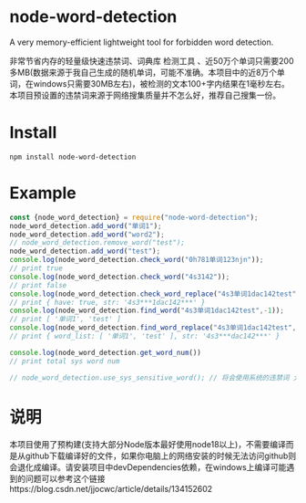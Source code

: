 # node-word-detection
A very memory-efficient lightweight tool for forbidden word detection.

非常节省内存的轻量级快速违禁词、词典库 检测工具 、近50万个单词只需要200多MB(数据来源于我自己生成的随机单词，可能不准确。本项目中的近8万个单词，在windows只需要30MB左右)，被检测的文本100+字内结果在1毫秒左右。本项目预设置的违禁词来源于网络搜集质量并不怎么好，推荐自己搜集一份。
# Install
`npm install node-word-detection`
# Example
```js
const {node_word_detection} = require("node-word-detection");
node_word_detection.add_word("单词1");
node_word_detection.add_word("word2");
// node_word_detection.remove_word("test"); 
node_word_detection.add_word("test");
console.log(node_word_detection.check_word("0h781单词123njn"));
// print true
console.log(node_word_detection.check_word("4s3142"));
// print false
console.log(node_word_detection.check_word_replace("4s3单词1dac142test","***"));
// print { have: true, str: '4s3***1dac142***' }
console.log(node_word_detection.find_word("4s3单词1dac142test",-1));
// print [ '单词1', 'test' ]
console.log(node_word_detection.find_word_replace("4s3单词1dac142test",-1,"***")); // 性能不怎么好
// print { word_list: [ '单词1', 'test' ], str: '4s3***dac142***' }

console.log(node_word_detection.get_word_num()) 
// print total sys word num

// node_word_detection.use_sys_sensitive_word(); // 将会使用系统的违禁词 大约8万个中文单词
```

# 说明
本项目使用了预构建(支持大部分Node版本最好使用node18以上)，不需要编译而是从github下载编译好的文件，如果你电脑上的网络安装的时候无法访问github则会退化成编译。请安装项目中devDependencies依赖，在windows上编译可能遇到的问题可以参考这个链接https://blog.csdn.net/jjocwc/article/details/134152602
